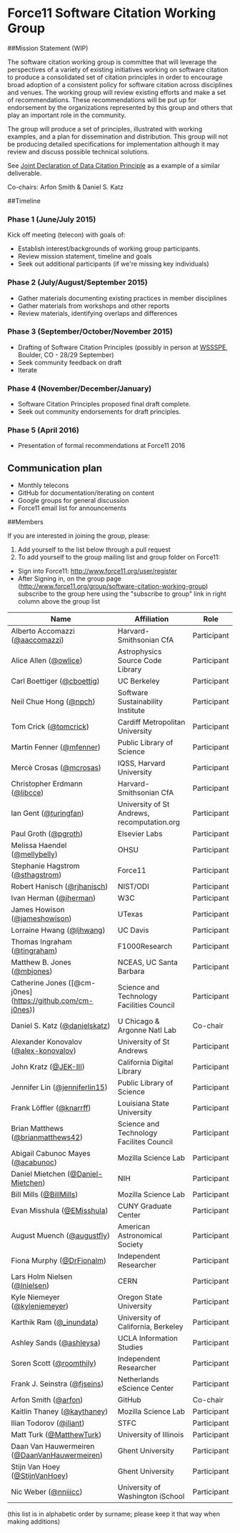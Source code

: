 # Force11 Software Citation Working Group

##Mission Statement (WIP)

The software citation working group is committee that will leverage the perspectives of a variety of existing initiatives working on software citation to  produce a consolidated set of citation principles in order to encourage broad adoption of a consistent policy for software citation across disciplines and venues.  The working group will review existing efforts and make a set of recommendations. These recommendations will be put up for endorsement by the organizations represented by this group and others that play an important role in the community.

The group will produce a set of principles, illustrated with working examples, and a plan for dissemination and distribution.  This group will not be producing detailed specifications for implementation although it may review and discuss possible technical solutions.

See [Joint Declaration of Data Citation Principle](https://www.force11.org/group/joint-declaration-data-citation-principles-final) as a example of a similar deliverable.

Co-chairs: Arfon Smith & Daniel S. Katz

##Timeline

### Phase 1 (June/July 2015)

Kick off meeting (telecon) with goals of:
- Establish interest/backgrounds of working group participants.
- Review mission statement, timeline and goals
- Seek out additional participants (if we're missing key individuals)

### Phase 2 (July/August/September 2015)

- Gather materials documenting existing practices in member disciplines
- Gather materials from workshops and other reports
- Review materials, identifying overlaps and differences

### Phase 3 (September/October/November 2015)

- Drafting of Software Citation Principles (possibly in person at [WSSSPE](http://wssspe.researchcomputing.org.uk/wssspe3/), Boulder, CO - 28/29 September)
- Seek community feedback on draft
- Iterate

### Phase 4 (November/December/January)

- Software Citation Principles proposed final draft complete.
- Seek out community endorsements for draft principles.

### Phase 5 (April 2016)

- Presentation of formal recommendations at Force11 2016

## Communication plan

- Monthly telecons
- GitHub for documentation/iterating on content
- Google groups for general discussion
- Force11 email list for announcements

##Members

If you are interested in joining the group, please:

1. Add yourself to the list below through a pull request
2. To add yourself to the group mailing list and group folder on Force11:
  * Sign into Force11: http://www.force11.org/user/register
  * After Signing in, on the group page (http://www.force11.org/group/software-citation-working-group) subscribe to the group here using the "subscribe to group" link in right column above the group list


| Name                    | Affiliation   | Role |
|-------------------------|---------------|----------------|
| Alberto Accomazzi ([@aaccomazzi](https://github.com/aaccomazzi)) | Harvard-Smithsonian CfA | Participant |
| Alice Allen ([@owlice](https://github.com/owlice)) | Astrophysics Source Code Library | Participant |
| Carl Boettiger ([@cboettig](https://github.com/cboettig)) | UC Berkeley | Participant |
| Neil Chue Hong ([@npch](https://github.com/npch)) | Software Sustainability Institute | Participant |
| Tom Crick ([@tomcrick](https://github.com/tomcrick)) | Cardiff Metropolitan University | Participant |
| Martin Fenner ([@mfenner](https://github.com/mfenner)) | Public Library of Science | Participant |
| Mercè Crosas ([@mcrosas](https://github.com/mcrosas)) | IQSS, Harvard University| Participant |
| Christopher Erdmann ([@libcce](https://github.com/libcce)) | Harvard-Smithsonian CfA | Participant |
| Ian Gent ([@turingfan](https://github.com/turingfan)) | University of St Andrews, recomputation.org | Participant |
| Paul Groth ([@pgroth](https://github.com/pgroth)) | Elsevier Labs | Participant |
| Melissa Haendel ([@mellybelly](https://github.com/mellybelly)) | OHSU | Participant |
| Stephanie Hagstrom ([@sthagstrom](https://github.com/sthagstrom)) | Force11 | Participant |
| Robert Hanisch ([@rjhanisch](https://github.com/rjhanisch)) | NIST/ODI | Participant |
| Ivan Herman ([@iherman](https://github.com/iherman)) | W3C | Participant |
| James Howison ([@jameshowison](https://github.com/jameshowison)) | UTexas | Participant |
| Lorraine Hwang ([@ljhwang](https://github.com/ljhwang)) | UC Davis| Participant |
| Thomas Ingraham ([@tingraham](https://github.com/tingraham)) | F1000Research | Participant |
| Matthew B. Jones ([@mbjones](https://github.com/mbjones)) | NCEAS, UC Santa Barbara | Participant |
| Catherine Jones ([@cm-j0nes] (https://github.com/cm-j0nes)) | Science and Technology Facilities Council | Participant |
| Daniel S. Katz ([@danielskatz](https://github.com/danielskatz)) | U Chicago & Argonne Natl Lab           | Co-chair    |
| Alexander Konovalov ([@alex-konovalov](https://github.com/alex-konovalov)) | University of St Andrews | Participant |
| John Kratz ([@JEK-III](https://github.com/JEK-III)) | California Digital Library | Participant |
| Jennifer Lin ([@jenniferlin15](https://github.com/jenniferlin15)) | Public Library of Science | Participant |
| Frank Löffler ([@knarrff](https://github.com/knarrff)) | Louisiana State University | Participant |
| Brian Matthews ([@brianmatthews42](https://github.com/brianmatthews42)) | Science and Technology Facilites Council | Participant |
| Abigail Cabunoc Mayes ([@acabunoc](https://github.com/acabunoc)) | Mozilla Science Lab | Participant |
| Daniel Mietchen ([@Daniel-Mietchen](https://github.com/Daniel-Mietchen)) | NIH | Participant |
| Bill Mills ([@BillMills](https://github.com/BillMills)) | Mozilla Science Lab | Participant |
| Evan Misshula ([@EMisshula](https://github.com/EvanMisshula)) | CUNY Graduate Center | Participant |
| August Muench ([@augustfly](https://github.com/augustfly)) | American Astronomical Society | Participant |
| Fiona Murphy ([@DrFionalm](https://github.com/FionaLMMurphy)) | Independent Researcher | Participant |
| Lars Holm Nielsen ([@lnielsen](https://github.com/lnielsen)) | CERN | Participant |
| Kyle Niemeyer ([@kyleniemeyer](https://github.com/kyleniemeyer)) | Oregon State University | Participant |
| Karthik Ram ([@_inundata](https://github.com/karthik)) | University of California, Berkeley | Participant |
| Ashley Sands ([@ashleysa](https://github.com/ashleysa)) | UCLA Information Studies | Participant |
| Soren Scott ([@roomthily](https://github.com/roomthily)) | Independent Researcher | Participant |
| Frank J. Seinstra ([@fjseins](https://github.com/fjseins)) | Netherlands eScience Center | Participant |
| Arfon Smith ([@arfon](https://github.com/arfon))    | GitHub        | Co-chair          |
| Kaitlin Thaney ([@kaythaney](https://github.com/kaythaney)) | Mozilla Science Lab | Participant |
| Ilian Todorov ([@iliant](https://github.com/iliant)) | STFC | Participant |
| Matt Turk ([@MatthewTurk](https://github.com/MatthewTurk)) | University of Illinois  | Participant |
| Daan Van Hauwermeiren ([@DaanVanHauwermeiren](https://github.com/daanvanhauwermeiren)) | Ghent University | Participant |
| Stijn Van Hoey ([@StijnVanHoey](https://github.com/stijnvanhoey)) | Ghent University | Participant |
| Nic Weber ([@nniiicc](https://github.com/nniiicc)) | University of Washington iSchool | Participant |

(this list is in alphabetic order by surname; please keep it that way when making additions)
